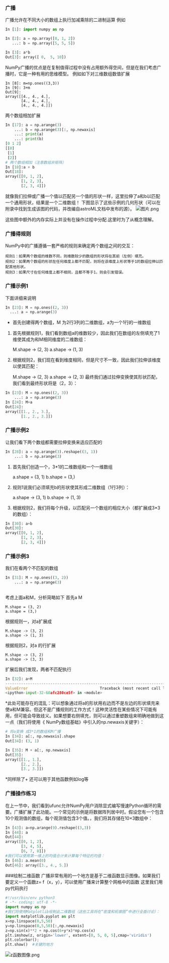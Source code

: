 ###  广播

广播允许在不同大小的数组上执行加减乘除的二进制运算 例如

```py
In [1]: import numpy as np

In [2]: a = np.array([0, 1, 2])
   ...: b = np.array([5, 5, 5])

In [3]: a*b
Out[3]: array([ 0,  5, 10])
```
NumPy广播的优点是在复制值得过程中没有占用额外得空间，但是在我们考虑广播时，它是一种有用的思维模型。
例如如下对三维数组数值扩展
```
In [8]: m=np.ones((3,3))
In [9]: 3+m
Out[9]: 
array([[4., 4., 4.],
       [4., 4., 4.],
       [4., 4., 4.]])
```
两个数组相加扩展
```py
In [17]: a = np.arange(3)
    ...: b = np.arange(3)[:, np.newaxis]
    ...: print(a)
    ...: print(b)
[0 1 2]
[[0]   
 [1]   
 [2]]  
# 两个数组相加（注意数组非矩阵）
In [18]:a + b
Out[18]: 
array([[0, 1, 2],
       [1, 2, 3],
       [2, 3, 4]])
```
就像我们拉伸或广播一个值以匹配另一个值的形状一样，这里拉伸了a和b以匹配一个通用形状，结果是一个二维数组！
下图显示了这些示例的几何形状（可以在附录中找到生成该图的代码，并改编自astroML文档中发布的源）。
![图片.png](https://github.com/xiongzhenggang/xiongzhenggang.github.io/blob/master/data-science/image/02.05-broadcasting.png)

这些图中额外的内存实际上并没有在操作过程中分配.这里时为了从概念理解。

### 广播得规则
 
NumPy中的广播遵循一套严格的规则来确定两个数组之间的交互：

    规则1：如果两个数组的维数不同，则维数较少的数组的形状将在其前（左侧）填充。
    规则2：如果两个数组的形状在任何维度上都不匹配，则将在该维度上形状等于1的数组拉伸以匹配其他形状。
    规则3：如果尺寸在任何维度上都不相同，且都不等于1，则会引发错误。
  
  ### 广播示例1
  下面详细来说明
  ```py
  In [23]: M = np.ones((2, 3))
    ...: a = np.arange(3)
  ```
* 首先创建得两个数组，M 为2行3列的二维数组，a为一个1行的一维数组
1. 首先根据规则1，我们看到数组a的维数较少，因此我们在数组的左侧填充了1维使其成为和M相同维度的二维数组：

    M.shape -> (2, 3)
    a.shape -> (1, 3)
2. 根据规则2，我们现在看到维度相同，但是尺寸不一致，因此我们拉伸该维度以使其匹配：

    M.shape -> (2, 3)
    a.shape -> (2, 3)
最终我们通过拉伸变换使其形状匹配，我们看到最终形状将是（2，3）：
```py
In [23]: M = np.ones((2, 3))
    ...: a = np.arange(3)
In [24]: M+a
Out[24]: 
array([[1., 2., 3.],
       [1., 2., 3.]])
```
### 广播示例2
让我们看下两个数组都需要拉伸变换来适应匹配的
```py
In [28]: a = np.arange(3).reshape((3, 1))
    ...: b = np.arange(3)
```
1. 首先我们创造一个，3*1的二维数组和一个一维数组

    a.shape = (3, 1)
    b.shape = (3,)
2. 规则1说我们必须填充b的形状使其形成二维数组（1行3列）：

    a.shape -> (3, 1)
    b.shape -> (1, 3)
 
3. 根据规则2，我们将每个升级，以匹配另一个数组的相应大小（都扩展成3*3的数组）：
```py
In [30]: a+b
Out[30]: 
array([[0, 1, 2],
       [1, 2, 3],
       [2, 3, 4]])
```
### 广播示例3
我们在看两个不匹配的数组
```py
In [31]: M = np.ones((3, 2))
    ...: a = np.arange(3)
    
 ```
考虑上面a和M，分析简略如下
首先a M

    M.shape = (3, 2)
    a.shape = (3,)

根据规则一，对a扩展成

    M.shape -> (3, 2)
    a.shape -> (1, 3)
根据规则2，对a 的行扩展

    M.shape -> (3, 2)
    a.shape -> (3, 3)

扩展后我们发现，两者不匹配执行
```py
In [32]: a+M
---------------------------------------------------------------------------
ValueError                                Traceback (most recent call last)
<ipython-input-32-60afc280ce5f> in <module>
```
*此处可能存在的混乱：可以想象通过将a的形状用右边而不是左边的形状填充来使a和M兼容。但这不是广播规则的工作方式！这种灵活性在某些情况下可能有用，但可能会导致歧义。如果想要右侧填充，则可以通过重塑数组来明确地做到这一点（我们将使用《 NumPy数组基础》中引入的np.newaxis关键字）：
```py
# 将a变换 成3*1的数组和M广播
In [34]: a[:, np.newaxis].shape
Out[34]: (3, 1)

In [35]: M + a[:, np.newaxis]
Out[35]: 
array([[1., 1.],
       [2., 2.],
       [3., 3.]])
```
*同样除了+ 还可以用于其他函数例如log等
### 广播操作练习

在上一节中，我们看到ufunc允许NumPy用户消除显式编写慢速Python循环的需要。广播扩展了此功能。一个常见的示例是将数据阵列居中时。假设您有一个包含10个观测值的数组，每个观测值包含3个值。，我们将其存储在10×3数组中：
```py
In [43]: a=np.arange(9).reshape((3,3))
In [44]: a
Out[44]:         
array([[0, 1, 2],
       [3, 4, 5],
       [6, 7, 8]])
#我们可以使用第一维上的均值合计来计算每个特征的均值：
In [46]: a.mean(0)
Out[46]: array([3., 4., 5.])
```
###绘制二维函数
广播非常有用的一个地方是基于二维函数显示图像。如果我们要定义一个函数z= f（x，y），可以使用广播来计算整个网格中的函数
这里我们用py代码执行
```py
#!/usr/bin/env python3
# -*- coding: utf-8 -*-
import numpy as np
#我们将使用Matplotlib绘制此二维数组（这些工具将在“密度和轮廓图”中进行全面讨论）：
import matplotlib.pyplot as plt
x=np.linspace(0,5,50)
y=np.linspace(0,5,50)[:,np.newaxis]
z=np.sin(x)**2 + np.cos(6+y*x)*np.cos(x)
plt.imshow(z, origin='lower', extent=[0, 5, 0, 5],cmap='viridis')
plt.colorbar();
plt.show()  #关键的地方
```
![z函数图像.png](https://github.com/xiongzhenggang/xiongzhenggang.github.io/blob/master/data-science/image/Figure_1.png)
